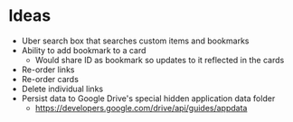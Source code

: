 # Ideas
* Uber search box that searches custom items and bookmarks
* Ability to add bookmark to a card
  * Would share ID as bookmark so updates to it reflected in the cards
* Re-order links
* Re-order cards
* Delete individual links
* Persist data to Google Drive's special hidden application data folder
  * https://developers.google.com/drive/api/guides/appdata
